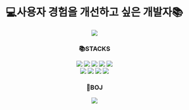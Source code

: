 <div align=center>
	<h1>💻사용자 경험을 개선하고 싶은 개발자📚</h1>
  	<a href="https://hits.seeyoufarm.com">
		<img src="https://hits.seeyoufarm.com/api/count/incr/badge.svg?url=https%3A%2F%2Fgithub.com%2Fgeongil&count_bg=%2379C83D&title_bg=%23555555&icon=&icon_color=%23E7E7E7&title=hits&edge_flat=false"/>
	</a>
	<h3>📚STACKS</h3>
	<img src="https://img.shields.io/badge/python-3776AB?style=for-the-badge&logo=python&logoColor=white">
	<img src="https://img.shields.io/badge/html5-E34F26?style=for-the-badge&logo=html5&logoColor=white"> 
  	<img src="https://img.shields.io/badge/css-1572B6?style=for-the-badge&logo=css3&logoColor=white"> 
  	<img src="https://img.shields.io/badge/javascript-F7DF1E?style=for-the-badge&logo=javascript&logoColor=black">
	<img src="https://img.shields.io/badge/typescript-3178C6?style=for-the-badge&logo=typescript&logoColor=white">
	<br>
	<img src="https://img.shields.io/badge/react-61DAFB?style=for-the-badge&logo=react&logoColor=black"> 
  	<img src="https://img.shields.io/badge/vue.js-4FC08D?style=for-the-badge&logo=vue.js&logoColor=white"> 
	<img src="https://img.shields.io/badge/django-092E20?style=for-the-badge&logo=django&logoColor=white">
  	<img src="https://img.shields.io/badge/node.js-339933?style=for-the-badge&logo=Node.js&logoColor=white">
	<br>

  <div>
	<h3>💎BOJ</h3>
	<a herf="https://solved.ac/profile/cmw0107/", target="_blank"><img src=http://mazassumnida.wtf/api/v2/generate_badge?boj=roadcheers></a>
  </div>
</div>

 
